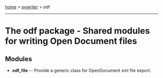 [home](index) > [pywriter](pywriter) > odf

---

# The odf package - Shared modules for writing Open Document files
 
## Modules
 
- **odf_file** -- Provide a generic class for OpenDocument xml file export.